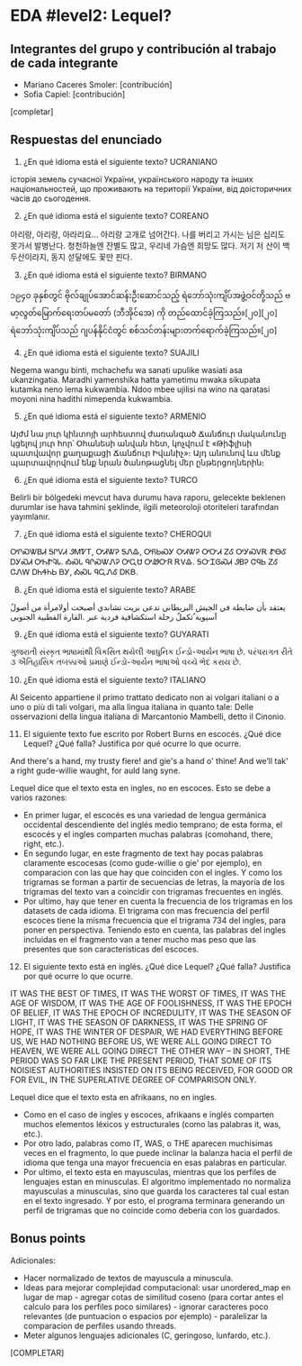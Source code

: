 # EDA #level2: Lequel?

## Integrantes del grupo y contribución al trabajo de cada integrante

* Mariano Caceres Smoler: [contribución]
* Sofia Capiel: [contribución]


[completar]

## Respuestas del enunciado

1. ¿En qué idioma está el siguiente texto? UCRANIANO

історія земель сучасної України, українського народу та інших національностей, що проживають на території України, від доісторичних часів до сьогодення.


2. ¿En qué idioma está el siguiente texto? COREANO

아리랑, 아리랑, 아라리요... 아리랑 고개로 넘어간다. 나를 버리고 가시는 님은 십리도 못가서 발병난다. 청천하늘엔 잔별도 많고, 우리네 가슴엔 희망도 많다. 저기 저 산이 백두산이라지, 동지 섣달에도 꽃만 핀다.


3. ¿En qué idioma está el siguiente texto? BIRMANO

၁၉၄၀ ခုနှစ်တွင် ဗိုလ်ချုပ်အောင်ဆန်းဦးဆောင်သည့် ရဲဘော်သုံးကျိပ်အဖွဲ့ဝင်တို့သည် ဗမာ့လွတ်မြောက်ရေးတပ်မတော် (ဘီအိုင်အေ) ကို တည်ထောင်ခဲ့ကြသည်။[၂၀][၂၀] ရဲဘော်သုံးကျိပ်သည် ဂျပန်နိုင်ငံတွင် စစ်သင်တန်းများတက်ရောက်ခဲ့ကြသည်။[၂၀]


4. ¿En qué idioma está el siguiente texto? SUAJILI

Negema wangu binti, mchachefu wa sanati upulike wasiati asa ukanzingatia. Maradhi yamenshika hatta yametimu mwaka sikupata kutamka neno lema kukwambia. Ndoo mbee ujilisi na wino na qaratasi moyoni nina hadithi nimependa kukwambia.


5. ¿En qué idioma está el siguiente texto? ARMENIO

Այժմ նա յուր կինտոյի արհեստով ժառանգած Ճանճուր մականունը կցելով յուր հոր՝ Օհանեսի անվան հետ, կոչվում է «Թիֆլիսի պատվավոր քաղաքացի Ճանճուր Իվանիչ»։ Այդ անունով ևս մենք պարտավորվում ենք նրան ծանոթացնել մեր ընթերցողներին։


6. ¿En qué idioma está el siguiente texto? TURCO

Belirli bir bölgedeki mevcut hava durumu hava raporu, gelecekte beklenen durumlar ise hava tahmini şeklinde, ilgili meteoroloji otoriteleri tarafından yayımlanır.


7. ¿En qué idioma está el siguiente texto? CHEROQUI

ᎤᎵᏍᏔᏴᏗ ᎦᎵᏙᏗ ᏭᎷᏤᎢ, ᎤᏗᏔᎮ ᎦᏁᎲ, ᎤᏲᏏᏍᎩ ᎤᏗᏔᎮ ᎤᏅᏗ ᏃᎴ ᎤᎩᏍᏙᎡ ᏑᎾᎴ ᎠᎩᏍᏗ ᎤᏂᏑᎸᏓ. ᎣᏍᏓ ᏄᎵᏍᏔᏁᎮ ᎤᏩᏌ ᎤᏪᏅᏒ ᎡᏙᎲ. ᎦᏅᏆᎶᏍᏗ ᏭᏴᎮ ᏣᏄᏏ ᏃᎴ ᏣᏁᎳ ᎠᏂᏎᏂᏏ ᏴᎩ, ᎣᏍᏓ ᏄᏩᏁᎴ ᎠᏦᏴ.


8. ¿En qué idioma está el siguiente texto? ARABE

ُیعتقد بأن ضابطة في الجیش البریطاني تدعى بریت تشاندي أصبحت أولامرأة من أصول آسیویة ُتكملُ رحلة استكشافیة فردیة عبر .القارة القطبیة الجنوبی  


9. ¿En qué idioma está el siguiente texto? GUYARATI

ગુજરાતી સંસ્કૃત ભાષામાંથી વિકસિત થયેલી આધુનિક ઈન્ડો-આર્યન ભાષા છે. પરંપરાગત રીતે ૩ ઐતિહાસિક તબક્કાઓ પ્રમાણે ઈન્ડો-આર્યન ભાષાઓ વચ્ચે ભેદ કરાય છે.


10. ¿En qué idioma está el siguiente texto? ITALIANO

Al Seicento appartiene il primo trattato dedicato non ai volgari italiani o a uno o più di tali volgari, ma alla lingua italiana in quanto tale: Delle osservazioni della lingua italiana di Marcantonio Mambelli, detto il Cinonio.


11. El siguiente texto fue escrito por Robert Burns en escocés. ¿Qué dice Lequel? ¿Qué falla? Justifica por qué ocurre lo que ocurre.

And there's a hand, my trusty fiere! and gie's a hand o' thine! And we’ll tak' a right gude-willie waught, for auld lang syne.

Lequel dice que el texto esta en ingles, no en escoces. Esto se debe a varios razones:
- En primer lugar, el escocés es una variedad de lengua germánica occidental descendiente del inglés medio temprano; de esta forma, el escocés y el ingles comparten muchas palabras (comohand, there, right, etc.).
- En segundo lugar, en este fragmento de text hay pocas palabras claramente escocesas (como gude-willie o gie' por ejemplo), en comparacion con las que hay que coinciden con el ingles. Y como los trigramas se forman a partir de secuencias de letras, la mayoría de los trigramas del texto van a coincidir con trigramas frecuentes en inglés.
- Por ultimo, hay que tener en cuenta la frecuencia de los trigramas en los datasets de cada idioma. El trigrama con mas frecuencia del perfil escoces tiene la misma frecuencia que el trigrama 734 del ingles, para poner en perspectiva. Teniendo esto en cuenta, las palabras del ingles incluidas en el fragmento van a tener mucho mas peso que las presentes que son caracteristicas del escoces.


12. El siguiente texto está en inglés. ¿Qué dice Lequel? ¿Qué falla? Justifica por qué ocurre lo que ocurre.

IT WAS THE BEST OF TIMES, IT WAS THE WORST OF TIMES,
IT WAS THE AGE OF WISDOM, IT WAS THE AGE OF FOOLISHNESS,
IT WAS THE EPOCH OF BELIEF, IT WAS THE EPOCH OF INCREDULITY,
IT WAS THE SEASON OF LIGHT, IT WAS THE SEASON OF DARKNESS,
IT WAS THE SPRING OF HOPE, IT WAS THE WINTER OF DESPAIR,
WE HAD EVERYTHING BEFORE US, WE HAD NOTHING BEFORE US,
WE WERE ALL GOING DIRECT TO HEAVEN, WE WERE ALL GOING DIRECT THE OTHER WAY
– IN SHORT, THE PERIOD WAS SO FAR LIKE THE PRESENT PERIOD, THAT SOME OF ITS NOISIEST AUTHORITIES INSISTED ON ITS BEING RECEIVED, FOR GOOD OR FOR EVIL, IN THE SUPERLATIVE DEGREE OF COMPARISON ONLY.

Lequel dice que el texto esta en afrikaans, no en ingles.
- Como en el caso de ingles y escoces, afrikaans e inglés comparten muchos elementos léxicos y estructurales (como las palabras it, was, etc.).
- Por otro lado, palabras como IT, WAS, o THE aparecen muchisimas veces en el fragmento, lo que puede inclinar la balanza hacia el perfil de idioma que tenga una mayor frecuencia en esas palabras en particular.
- Por ultimo, el texto esta en mayusculas, mientras que los perfiles de lenguajes estan en minusculas. El algoritmo implementado no normaliza mayusculas a minusculas, sino que guarda los caracteres tal cual estan en el texto ingresado. Y por esto, el programa terminara generando un perfil de trigramas que no coincide como deberia con los guardados.


## Bonus points

Adicionales:
- Hacer normalizado de textos de mayuscula a minuscula.
- Ideas para mejorar complejidad computacional: usar unordered_map en lugar de map - agregar cotas de similitud coseno (para cortar antes el calculo para los perfiles poco similares) - ignorar caracteres poco relevantes (de puntuacion o espacios por ejemplo) - paralelizar la comparacion de perfiles usando threads.
- Meter algunos lenguajes adicionales (C, geringoso, lunfardo, etc.).

[COMPLETAR]
